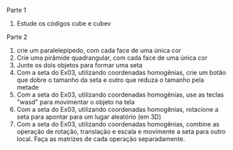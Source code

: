 Parte 1
1) Estude os códigos cube e cubev

Parte 2
1) crie um paralelepípedo, com cada face de uma única cor
2) Crie uma pirâmide quadrangular, com cada face de uma única cor
3) Junte os dois objetos para formar uma seta
4) Com a seta do Ex03, utilizando coordenadas homogênias, crie um botão que dobre o tamanho da seta e outro que reduza o tamanho pela metade
4) Com a seta do Ex03, utilizando coordenadas homogênias, use as teclas "wasd" para movimentar o objeto na tela 
5) Com a seta do Ex03, utilizando coordenadas homogênias, rotacione a seta para apontar para um lugar aleatório (em 3D)
6) Com a seta do Ex03, utilizando coordenadas homogênias, combine as operação de rotação, translação e escala e movimente a seta para outro local. Faça as matrizes de cada operação separadamente.

